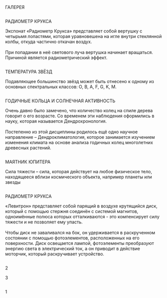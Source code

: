 <div class="d-full-gallery">
  <div class="frame-66">
    <img
      alt=""
      class="vector"
      src="https://static.overlay-tech.com/assets/59b89497-4a76-4f3c-b9c1-60f45a01fe7f.svg"
    />
    <div class="frame-1">
      <div class="obrazovanie">
        <!-- Include here the component "Obrazovanie" -->
      </div>
      <div class="meroprijatija">
        <!-- Include here the component "Meroprijatija" -->
      </div>
      <div class="v-planetarii">
        <!-- Include here the component "VPlanetarii" -->
      </div>
      <div class="ceny">
        <!-- Include here the component "Ceny" -->
      </div>
      <div class="raspisanie">
        <!-- Include here the component "Raspisanie" -->
      </div>
      <div class="kontakty">
        <!-- Include here the component "Kontakty" -->
      </div>
    </div>
  </div>
  <p class="galereja">ГАЛЕРЕЯ</p>
  <div class="relative-wrapper-six">
    <div class="group-15">
      <div class="flex-wrapper-one">
        <div class="relative-wrapper-two">
          <div class="frame-84">
            <img
              alt=""
              class="rectangle-56"
              src="https://static.overlay-tech.com/assets/a4bec323-2789-47b3-a00d-c999fe88524e.png"
            />
            <div class="rectangle-177"></div>
          </div>
          <div class="frame-80">
            <p class="ra-diometr-kruksa">
              РАДИОМЕТР КРУКСА
            </p>
            <p
              class="jeksponat-radiometr-kruksa-predstavljaet"
            >
              Экспонат «Радиометр Крукса» представляет собой
              вертушку с четырьмя лопастями, которая
              уравновешена на игле внутри стеклянной колбы,
              откуда частично откачан воздух. <br />
              <br />
              При попадании в неё светового луча вертушка
              начинает вращаться. Причиной является
              радиометрический эффект.
            </p>
          </div>
        </div>
        <div class="relative-wrapper-two">
          <div class="group-15">
            <img
              alt=""
              class="rectangle-181"
              src="https://static.overlay-tech.com/assets/d4a7fc92-c17c-41a3-8a73-f25a571c95f0.png"
            />
            <div class="rectangle-180"></div>
          </div>
          <div class="frame-79">
            <p class="temperatura-zvjozd">
              ТЕМПЕРАТУРА ЗВЁЗД
            </p>
            <p
              class="podavljajuschee-bol-shinstvo-zvjozd-mozhet-byt"
            >
              Подавляющее большинство звёзд может быть
              отнесено к одному из основных спектральных
              классов: O, B, A, F, G, K, M.
            </p>
          </div>
        </div>
      </div>
      <div class="relative-wrapper-three">
        <div class="frame-84">
          <img
            alt=""
            class="rectangle-178"
            src="https://static.overlay-tech.com/assets/2acb1154-d5c9-4fc1-b993-f25e77bdbf17.png"
          />
          <div class="rectangle-179"></div>
        </div>
        <div class="frame-78">
          <p
            class="go-dichnye-kol-ca-i-solnechnaja-aktivnost"
          >
            ГОДИЧНЫЕ КОЛЬЦА И СОЛНЕЧНАЯ АКТИВНОСТЬ
          </p>
          <p
            class="ochen-davno-bylo-zamecheno-chto-kolichestv"
          >
            Очень давно было замечено, что количество колец
            на спиле дерева говорит о его возрасте. Со
            временем эти наблюдения оформились в науку,
            которая называется Дендрохронология. <br />
            <br />
            Постепенно из этой дисциплины родилось ещё одно
            научное направление – Дендроклиматология,
            которое занимается изучением изменения климата
            на основе анализа годичных колец многолетних
            древесных растений.
          </p>
        </div>
      </div>
      <div class="flex-wrapper-two">
        <div class="relative-wrapper-two">
          <div class="group-15">
            <img
              alt=""
              class="rectangle-183"
              src="https://static.overlay-tech.com/assets/ea1ef20b-0d5e-4398-85b5-1ddbacb8e331.png"
            />
            <div class="rectangle-185"></div>
          </div>
          <div class="frame-81">
            <p class="majatnik-jupitera">МАЯТНИК ЮПИТЕРА</p>
            <p
              class="podavljajuschee-bol-shinstvo-zvjozd-mozhet-byt"
            >
              Сила тяжести – сила, которая действует на
              любое физическое тело, находящееся вблизи
              космического объекта, например планеты или
              звезды
            </p>
          </div>
        </div>
        <div class="relative-wrapper-two">
          <div class="frame-84">
            <img
              alt=""
              class="rectangle-56"
              src="https://static.overlay-tech.com/assets/b62d2370-c347-494e-8275-0c7ddb5636fc.png"
            />
            <div class="rectangle-177"></div>
          </div>
          <div class="frame-77">
            <p class="ra-diometr-kruksa">
              РАДИОМЕТР КРУКСА
            </p>
            <p
              class="levitron-predstavljaet-soboj-parjaschij-v"
            >
              «Левитрон» представляет собой парящий в
              воздухе крутящийся диск, который с помощью
              стержня соединён с системой магнитов,
              одноимённые полюса которых отталкиваются - это
              компенсирует силу тяжести и не позволяет ему
              упасть. <br />
              <br />
              Чтобы диск не заваливался на бок, он
              удерживается в раскрученном состоянии с
              помощью фотоэлементов, расположенных на его
              поверхности. Диск освещается лампой,
              фотоэлементы преобразуют энергию света в
              электрический ток, а он приводит в действие
              моторчик, который раскручивает устройство.
            </p>
          </div>
        </div>
      </div>
      <div class="flex-wrapper-three">
        <img
          alt=""
          class="arrow-10"
          src="https://static.overlay-tech.com/assets/4b13a54c-ae6f-4e94-b84a-c8be73348afe.svg"
        />
        <p class="num-2">2</p>
        <p class="num-3">3</p>
        <img
          alt=""
          class="arrow-10"
          src="https://static.overlay-tech.com/assets/e9a6bf74-bf22-4926-b30f-12f25f9c6c51.svg"
        />
      </div>
    </div>
    <div class="group-63"><p class="num-1">1</p></div>
  </div>
</div>
